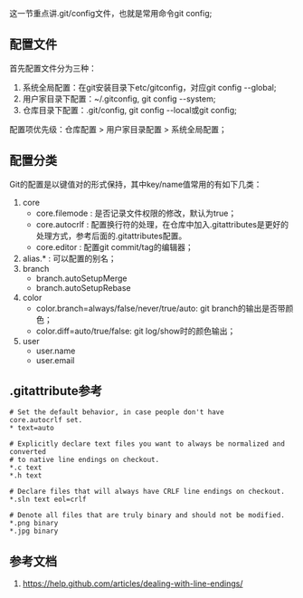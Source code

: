 这一节重点讲.git/config文件，也就是常用命令git config;

## 配置文件

首先配置文件分为三种：

1. 系统全局配置：在git安装目录下etc/gitconfig，对应git config --global;
2. 用户家目录下配置：~/.gitconfig, git config --system;
3. 仓库目录下配置：.git/config, git config --local或git config;

配置项优先级：仓库配置 > 用户家目录配置 > 系统全局配置；

## 配置分类

Git的配置是以键值对的形式保持，其中key/name值常用的有如下几类：

1. core
    * core.filemode : 是否记录文件权限的修改，默认为true；
    * core.autocrlf : 配置换行符的处理，在仓库中加入.gitattributes是更好的处理方式，参考后面的.gitattributes配置。
    * core.editor : 配置git commit/tag的编辑器；
2. alias.* : 可以配置的别名；
3. branch
    * branch.autoSetupMerge
    * branch.autoSetupRebase
4. color
    * color.branch=always/false/never/true/auto: git branch的输出是否带颜色；
    * color.diff=auto/true/false: git log/show时的颜色输出；
5. user
    * user.name
    * user.email


## .gitattribute参考

    # Set the default behavior, in case people don't have     core.autocrlf set.
    * text=auto

    # Explicitly declare text files you want to always be normalized and converted
    # to native line endings on checkout.
    *.c text
    *.h text

    # Declare files that will always have CRLF line endings on checkout.
    *.sln text eol=crlf

    # Denote all files that are truly binary and should not be modified.
    *.png binary
    *.jpg binary


## 参考文档

1. https://help.github.com/articles/dealing-with-line-endings/
